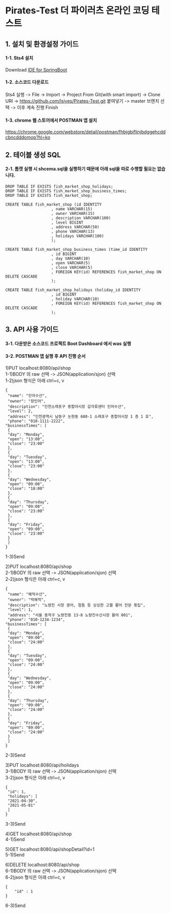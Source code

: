 # Pirates-Test 더 파이러츠 온라인 코딩 테스트
## 1. 설치 및 환경설정 가이드
#### 1-1. Sts4 설치
Download [IDE for SpringBoot](https://spring.io/tools)
#### 1-2. 소스코드 다운로드
Sts4 실행 -> File -> Import -> Project From Git(with smart import) -> Clone URI -> https://github.com/lsiyes/Pirates-Test.git 붙여넣기
-> master 브랜치 선택 -> 이후 계속 진행 Finish
#### 1-3. chrome 웹 스토어에서 POSTMAN 앱 설치
https://chrome.google.com/webstore/detail/postman/fhbjgbiflinjbdggehcddcbncdddomop?hl=ko

## 2. 테이블 생성 SQL
#### 2-1. 톰캣 실행 시 shcema.sql을 실행하기 때문에 아래 sql을 따로 수행할 필요는 없습니다.
```
DROP TABLE IF EXISTS fish_market_shop_holidays;
DROP TABLE IF EXISTS fish_market_shop_business_times;
DROP TABLE IF EXISTS fish_market_shop;

CREATE TABLE fish_market_shop (id IDENTITY
                    , name VARCHAR(15)
                    , owner VARCHAR(15)
                    , description VARCHAR(100)
                    , level BIGINT
                    , address VARCHAR(50)
                    , phone VARCHAR(13)
                    , holidays VARCHAR(100)
                    );

CREATE TABLE fish_market_shop_business_times (time_id IDENTITY
                    , id BIGINT
                    , day VARCHAR(10)
                    , open VARCHAR(5)
                    , close VARCHAR(5)
                    , FOREIGN KEY(id) REFERENCES fish_market_shop ON DELETE CASCADE
                    );

CREATE TABLE fish_market_shop_holidays (holiday_id IDENTITY
                    , id BIGINT
                    , holiday VARCHAR(10)
                    , FOREIGN KEY(id) REFERENCES fish_market_shop ON DELETE CASCADE
                    );
```

## 3. API 사용 가이드
#### 3-1. 다운받은 소스코드 프로젝트 Boot Dashboard 에서 was 실행
#### 3-2. POSTMAN 앱 실행 후 API 진행 순서
1)PUT localhost:8080/api/shop  
1-1)BODY 의 raw 선택 -> JSON(application/sjon) 선택  
1-2)json 형식은 아래 ctrl+c, v
```
{
 "name": "인어수산",
 "owner": "장인어",
 "description": "인천소래포구 종합어시장 갑각류센터 인어수산",
 "level": 2,
 "address": "인천광역시 남동구 논현동 680-1 소래포구 종합어시장 1 층 1 호",
 "phone": "010-1111-2222",
"businessTimes": [
 {
 "day": "Monday",
 "open": "13:00",
 "close": "23:00"
 },
 {
 "day": "Tuesday",
 "open": "13:00",
 "close": "23:00"
 },
 {
 "day": "Wednesday",
 "open": "09:00",
 "close": "18:00"
 },
 {
 "day": "Thursday",
 "open": "09:00",
 "close": "23:00"
 },
 {
 "day": "Friday",
 "open": "09:00",
 "close": "23:00"
 }
 ]
}
```  
1-3)Send

2)PUT localhost:8080/api/shop  
2-1)BODY 의 raw 선택 -> JSON(application/sjon) 선택  
2-2)json 형식은 아래 ctrl+c, v  
```
{
 "name": "해적수산",
 "owner": "박해적",
 "description": "노량진 시장 광어, 참돔 등 싱싱한 고퀄 활어 전문 횟집",
 "level": 1,
 "address": "서울 동작구 노량진동 13-8 노량진수산시장 활어 001",
 "phone": "010-1234-1234",
"businessTimes": [
 {
 "day": "Monday",
 "open": "09:00",
 "close": "24:00"
 },
 {
 "day": "Tuesday",
 "open": "09:00",
 "close": "24:00"
 },
 {
 "day": "Wednesday",
 "open": "09:00",
 "close": "24:00"
 },
 {
 "day": "Thursday",
 "open": "09:00",
 "close": "24:00"
 },
 {
 "day": "Friday",
 "open": "09:00",
 "close": "24:00"
 }
 ]
}
```  
2-3)Send

3)PUT localhost:8080/api/holidays  
3-1)BODY 의 raw 선택 -> JSON(application/sjon) 선택  
3-2)json 형식은 아래 ctrl+c, v  
```
{
 "id": 1,
 "holidays": [
 "2021-04-30",
 "2021-05-01"
 ]
}
```  
3-3)Send

4)GET localhost:8080/api/shop  
4-1)Send

5)GET localhost:8080/api/shopDetail?id=1  
5-1)Send

6)DELETE localhost:8080/api/shop  
6-1)BODY 의 raw 선택 -> JSON(application/sjon) 선택  
6-2)json 형식은 아래 ctrl+c, v
```
{
	"id" : 1
}
```  
6-3)Send
